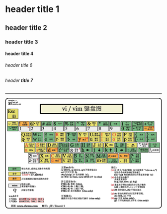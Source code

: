 # header title 1
## header title 2
### header title 3
#### header title 4
###### header title 6
###### *header* **title** ***7***
---
![hello.jpg](hello.jpg)
